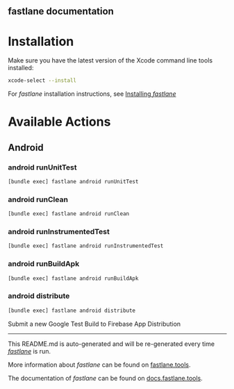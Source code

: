 fastlane documentation
----

# Installation

Make sure you have the latest version of the Xcode command line tools installed:

```sh
xcode-select --install
```

For _fastlane_ installation instructions, see [Installing _fastlane_](https://docs.fastlane.tools/#installing-fastlane)

# Available Actions

## Android

### android runUnitTest

```sh
[bundle exec] fastlane android runUnitTest
```



### android runClean

```sh
[bundle exec] fastlane android runClean
```



### android runInstrumentedTest

```sh
[bundle exec] fastlane android runInstrumentedTest
```



### android runBuildApk

```sh
[bundle exec] fastlane android runBuildApk
```



### android distribute

```sh
[bundle exec] fastlane android distribute
```

Submit a new Google Test Build to Firebase App Distribution

----

This README.md is auto-generated and will be re-generated every time [_fastlane_](https://fastlane.tools) is run.

More information about _fastlane_ can be found on [fastlane.tools](https://fastlane.tools).

The documentation of _fastlane_ can be found on [docs.fastlane.tools](https://docs.fastlane.tools).
